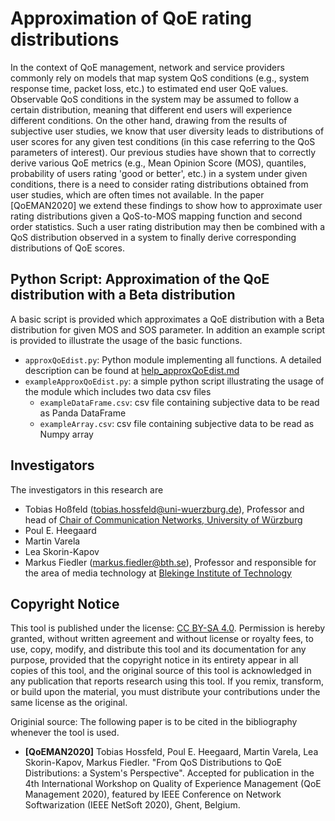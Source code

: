 # Approximation of QoE rating distributions

In the context of QoE management, network and service providers commonly rely on models that map system QoS conditions (e.g., system response time, packet loss, etc.) to estimated end user QoE values. Observable QoS conditions in the system may be assumed to follow a certain distribution, meaning that different end users will experience different conditions. On the other hand, drawing from the results of subjective user studies, we know that user diversity leads to distributions of user scores for any given test conditions (in this case referring to the QoS parameters of interest). Our previous studies have shown that to correctly derive various QoE metrics (e.g., Mean Opinion Score (MOS), quantiles, probability of users rating 'good or better', etc.) in a system under given conditions, there is a need to consider rating distributions obtained from user studies, which are often times not available. In the paper [QoEMAN2020] we extend these findings to show how to approximate user rating distributions given a QoS-to-MOS mapping function and second order statistics. Such a user rating distribution may then be combined with a QoS distribution observed in a system to finally derive corresponding distributions of QoE scores.

## Python Script: Approximation of the QoE distribution with a Beta distribution
A basic script is provided which approximates a QoE distribution with a Beta distribution for given MOS and SOS parameter. In addition an example script is provided to illustrate the usage of the basic functions.
* `approxQoEdist.py`: Python module implementing all functions. A  detailed description can be found at [help_approxQoEdist.md](https://github.com/hossfeld/approx-qoe-distribution/blob/master/helpApproxQoEdist.md)
* `exampleApproxQoEdist.py`: a simple python script illustrating the usage of the module which includes two data csv files
  * `exampleDataFrame.csv`: csv file containing subjective data to be read as Panda DataFrame 
  * `exampleArray.csv`: csv file containing subjective data to be read as Numpy array

## Investigators
The investigators in this research are
* Tobias Hoßfeld (tobias.hossfeld@uni-wuerzburg.de), Professor and head of [Chair of Communication Networks, University of Würzburg](http://www.comnet.informatik.uni-wuerzburg.de/)
* Poul E. Heegaard
* Martin Varela
* Lea Skorin-Kapov
* Markus Fiedler (markus.fiedler@bth.se), Professor and responsible for the area of media technology at [Blekinge Institute of Technology](http://www.bth.se/)

## Copyright Notice
This tool is published under the license: [CC BY-SA 4.0](https://creativecommons.org/licenses/by-sa/4.0/).
Permission is hereby granted, without written agreement and without license or royalty fees, to use, copy, modify, and distribute this tool and its documentation for any purpose, provided that the copyright notice in its entirety appear in all copies of this tool, and the original source of this tool is acknowledged in any publication that reports research using this tool. If you remix, transform, or build upon the material, you must distribute your contributions under the same license as the original.

Originial source: The following paper is to be cited in the bibliography whenever the tool is used. 
* **[QoEMAN2020]** Tobias Hossfeld, Poul E. Heegaard, Martin Varela, Lea Skorin-Kapov, Markus Fiedler. "From QoS Distributions to QoE Distributions: a System's Perspective". Accepted for publication in the 4th International Workshop on Quality of Experience Management (QoE Management 2020), featured by IEEE Conference on Network Softwarization (IEEE NetSoft 2020), Ghent, Belgium.
